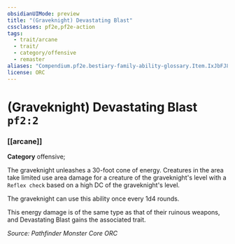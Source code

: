 ```yaml
---
obsidianUIMode: preview
title: "(Graveknight) Devastating Blast"
cssclasses: pf2e,pf2e-action
tags:
  - trait/arcane
  - trait/
  - category/offensive
  - remaster
aliases: "Compendium.pf2e.bestiary-family-ability-glossary.Item.IxJbFJ8dG5RbZWBD"
license: ORC
---
```

# (Graveknight) Devastating Blast `pf2:2`

### [[arcane]]

**Category** offensive; 




The graveknight unleashes a 30-foot cone of energy. Creatures in the area take limited use area damage for a creature of the graveknight's level with a `Reflex check` based on a high DC of the graveknight's level.

The graveknight can use this ability once every 1d4 rounds.

This energy damage is of the same type as that of their ruinous weapons, and Devastating Blast gains the associated trait.

*Source: Pathfinder Monster Core*
*ORC*
